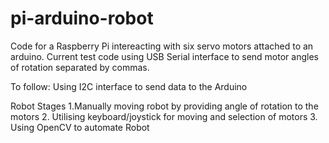 # pi-arduino-robot

Code for a Raspberry Pi intereacting with six servo motors attached to an arduino.
Current test code using USB Serial interface to send motor angles of rotation separated by commas.

To follow:
Using I2C interface to send data to the Arduino





Robot Stages
1.Manually moving robot by providing angle of rotation to the motors
2. Utilising keyboard/joystick for moving and selection of motors
3. Using OpenCV to automate Robot
